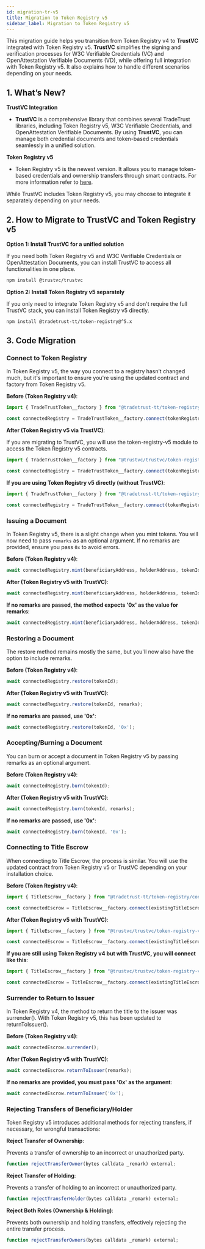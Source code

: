 ```yaml
---
id: migration-tr-v5
title: Migration to Token Registry v5
sidebar_label: Migration to Token Registry v5
---
```


This migration guide helps you transition from Token Registry v4 to **TrustVC** integrated with Token Registry v5. **TrustVC** simplifies the signing and verification processes for W3C Verifiable Credentials (VC) and OpenAttestation Verifiable Documents (VD), while offering full integration with Token Registry v5. It also explains how to handle different scenarios depending on your needs.

## 1. What’s New?
**TrustVC Integration**
- **TrustVC** is a comprehensive library that combines several TradeTrust libraries, including Token Registry v5, W3C Verifiable Credentials, and OpenAttestation Verifiable Documents. By using **TrustVC**, you can manage both credential documents and token-based credentials seamlessly in a unified solution.

**Token Registry v5**
- Token Registry v5 is the newest version. It allows you to manage token-based credentials and ownership transfers through smart contracts. For more information refer to [here](igp-i).

While TrustVC includes Token Registry v5, you may choose to integrate it separately depending on your needs.

## 2. How to Migrate to TrustVC and Token Registry v5
**Option 1: Install TrustVC for a unified solution**

If you need both Token Registry v5 and W3C Verifiable Credentials or OpenAttestation Documents, you can install TrustVC to access all functionalities in one place.
```bash
npm install @trustvc/trustvc
```
**Option 2: Install Token Registry v5 separately**

If you only need to integrate Token Registry v5 and don't require the full TrustVC stack, you can install Token Registry v5 directly.
```bash
npm install @tradetrust-tt/token-registry@^5.x
```

## 3. Code Migration
### Connect to Token Registry

In Token Registry v5, the way you connect to a registry hasn’t changed much, but it's important to ensure you're using the updated contract and factory from Token Registry v5.

**Before (Token Registry v4)**:
```ts
import { TradeTrustToken__factory } from "@tradetrust-tt/token-registry/contracts";

const connectedRegistry = TradeTrustToken__factory.connect(tokenRegistryAddress, signer);
```
**After (Token Registry v5 via TrustVC)**:

If you are migrating to TrustVC, you will use the token-registry-v5 module to access the Token Registry v5 contracts.
```ts
import { TradeTrustToken__factory } from "@trustvc/trustvc/token-registry-v5/contracts";

const connectedRegistry = TradeTrustToken__factory.connect(tokenRegistryAddress, signer);
```
**If you are using Token Registry v5 directly (without TrustVC)**:
```ts
import { TradeTrustToken__factory } from "@tradetrust-tt/token-registry/contracts";

const connectedRegistry = TradeTrustToken__factory.connect(tokenRegistryAddress, signer);
```

### Issuing a Document
In Token Registry v5, there is a slight change when you mint tokens. You will now need to pass `remarks` as an optional argument. If no remarks are provided, ensure you pass `0x` to avoid errors.

**Before (Token Registry v4)**:
```ts
await connectedRegistry.mint(beneficiaryAddress, holderAddress, tokenId);
```
**After (Token Registry v5 with TrustVC)**:
```ts
await connectedRegistry.mint(beneficiaryAddress, holderAddress, tokenId, remarks);
```
**If no remarks are passed, the method expects '0x' as the value for remarks**:
```ts
await connectedRegistry.mint(beneficiaryAddress, holderAddress, tokenId, '0x');
```

### Restoring a Document
The restore method remains mostly the same, but you'll now also have the option to include remarks.

**Before (Token Registry v4)**:
```ts
await connectedRegistry.restore(tokenId);
```
**After (Token Registry v5 with TrustVC)**:
```ts
await connectedRegistry.restore(tokenId, remarks);
```
**If no remarks are passed, use '0x'**:
```ts
await connectedRegistry.restore(tokenId, '0x');
```

### Accepting/Burning a Document
You can burn or accept a document in Token Registry v5 by passing remarks as an optional argument.

**Before (Token Registry v4)**:
```ts
await connectedRegistry.burn(tokenId);
```
**After (Token Registry v5 with TrustVC)**:
```ts
await connectedRegistry.burn(tokenId, remarks);
```
**If no remarks are passed, use '0x'**:
```ts
await connectedRegistry.burn(tokenId, '0x');
```

### Connecting to Title Escrow
When connecting to Title Escrow, the process is similar. You will use the updated contract from Token Registry v5 or TrustVC depending on your installation choice.

**Before (Token Registry v4)**:
```ts
import { TitleEscrow__factory } from "@tradetrust-tt/token-registry/contracts";

const connectedEscrow = TitleEscrow__factory.connect(existingTitleEscrowAddress, signer);
```
**After (Token Registry v5 with TrustVC)**:
```ts
import { TitleEscrow__factory } from "@trustvc/trustvc/token-registry-v5/contracts";

const connectedEscrow = TitleEscrow__factory.connect(existingTitleEscrowAddress, signer);
```
**If you are still using Token Registry v4 but with TrustVC, you will connect like this**:
```ts
import { TitleEscrow__factory } from "@trustvc/trustvc/token-registry-v4/contracts";

const connectedEscrow = TitleEscrow__factory.connect(existingTitleEscrowAddress, signer);
```

### Surrender to Return to Issuer
In Token Registry v4, the method to return the title to the issuer was surrender(). With Token Registry v5, this has been updated to returnToIssuer().

**Before (Token Registry v4)**:
```ts
await connectedEscrow.surrender();
```
**After (Token Registry v5 with TrustVC)**:
```ts
await connectedEscrow.returnToIssuer(remarks);
```
**If no remarks are provided, you must pass '0x' as the argument**:
```ts
await connectedEscrow.returnToIssuer('0x');
```

### Rejecting Transfers of Beneficiary/Holder
Token Registry v5 introduces additional methods for rejecting transfers, if necessary, for wrongful transactions:

**Reject Transfer of Ownership**:

Prevents a transfer of ownership to an incorrect or unauthorized party.
```ts
function rejectTransferOwner(bytes calldata _remark) external;
```
**Reject Transfer of Holding**:

Prevents a transfer of holding to an incorrect or unauthorized party.
```ts
function rejectTransferHolder(bytes calldata _remark) external;
```
**Reject Both Roles (Ownership & Holding)**:

Prevents both ownership and holding transfers, effectively rejecting the entire transfer process.
```ts
function rejectTransferOwners(bytes calldata _remark) external;
```
